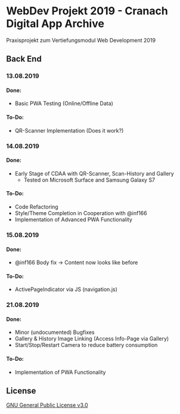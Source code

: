# WebDev Projekt 2019 - Cranach Digital App Archive
Praxisprojekt zum Vertiefungsmodul Web Development 2019

## Back End

### 13.08.2019
#### Done:
- Basic PWA Testing (Online/Offline Data)

#### To-Do:
- QR-Scanner Implementation (Does it work?)

### 14.08.2019
#### Done:
- Early Stage of CDAA with QR-Scanner, Scan-History and Gallery
  - Tested on Microsoft Surface and Samsung Galaxy S7

#### To-Do:
- Code Refactoring
- Style/Theme Completion in Cooperation with @inf166
- Implementation of Advanced PWA Functionality

### 15.08.2019 
#### Done:
- @inf166 Body fix -> Content now looks like before
#### To-Do:
- ActivePageIndicator via JS (navigation.js)

### 21.08.2019 
#### Done:
- Minor (undocumented) Bugfixes
- Gallery & History Image Linking (Access Info-Page via Gallery)
- Start/Stop/Restart Camera to reduce battery consumption

#### To-Do:
- Implementation of PWA Functionality

## License
[GNU General Public License v3.0](https://github.com/Inf166/WDSS19-Praxisarbeit/blob/master/LICENSE)